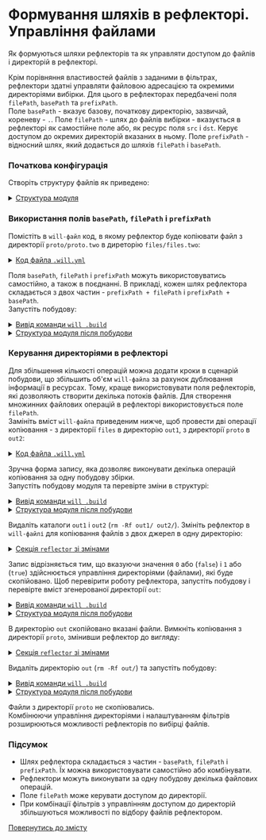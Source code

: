 # Формування шляхів в рефлекторі. Управління файлами

Як формуються шляхи рефлекторів та як управляти доступом до файлів і директорій в рефлекторі.

Крім порівняння властивостей файлів з заданими в фільтрах, рефлектори здатні управляти файловою адресацією та окремими директоріями вибірки. Для цього в рефлекторах передбачені поля `filePath`, `basePath` та `prefixPath`.  
Поле `basePath` - вказує базову, початкову директорію, зазвичай, кореневу - `.`. Поле `filePath` - шлях до файлів вибірки - вказується в рефлекторі як самостійне поле або, як ресурс поля `src` i `dst`. Керує доступом до окремих директорій вказаних в ньому. Поле `prefixPath` - відносний шлях, який додається до шляхів `filePath` і `basePath`.  

### Початкова конфігурація  
Створіть структуру файлів як приведено:  

<details>
  <summary><u>Структура модуля</u></summary>

```
fileControl
     ├── proto
     │     └── proto.two
     │            └── proto.js
     ├── files
     │     └── files.js
     └── .will.yml        

```

</details>

### Використання полів `basePath`, `filePath` i `prefixPath`  
Помістіть в `will-файл` код, в якому рефлектор буде копіювати файл з директорії `proto/proto.two` в диреторію `files/files.two`:  

<details>
  <summary><u>Код файла <code>.will.yml</code></u></summary>

```yaml
about :

  name : reflectorPaths
  description : "To use reflector path constructor"
  version : 0.0.1

reflector :

  reflect.copy :
    recursive : 2
    src :
      filePath : proto.two
      prefixPath : proto
    dst :
      basePath : .
      prefixPath : files/files.two

step :

  reflect.copy :
    inherit : predefined.reflect
    reflector : reflect.*

build :

  copy :
    criterion : 
      default : 1
    steps :
      - reflect.*
      
```

</details>

Поля `basePath`, `filePath` i `prefixPath` можуть використовуватись самостійно, а також в поєднанні. В прикладі, кожен шлях рефлектора складається з двох частин - `prefixPath + filePath` і `prefixPath + basePath`.    
Запустіть побудову:  

<details>
  <summary><u>Вивід команди <code>will .build</code></u></summary>

```
[user@user ~]$ will .build
...
 Building module::reflectorPaths / build::copy
   + reflect.copy reflected 2 files /path_to_file/ : files/files.two <- proto/proto.two in 0.807s
  Built module::reflectorPaths / build::copy in 0.889s

```

</details>
<details>
  <summary><u>Структура модуля після побудови</u></summary>

```
fileControl
     ├── proto
     │     └── proto.two
     │            └── proto.js
     ├── files
     │     ├── files.two
     │     │      └── proto.js
     │     └── files.js
     └── .will.yml       

```

</details> 

### Керування директоріями в рефлекторі  
Для збільшення кількості операцій можна додати кроки в сценарій побудови, що збільшить об'єм `will-файла` за рахунок дублювання інформації в ресурсах. Тому, краще використовувати поля рефлекторів, які дозволяють створити декілька потоків файлів. Для створення множинних файлових операцій в рефлекторі використовується поле `filePath`.  
Замініть вміст `will-файла` приведеним нижче, щоб провести дві операції копіювання - з директорії `files` в директорію `out1`, з директорії `proto` в `out2`:  

<details>
  <summary><u>Код файла <code>.will.yml</code></u></summary>

```yaml
about :

  name : reflectorPaths
  description : "To use reflector path constructor"
  version : 0.0.1

reflector :

  reflect.copy :
    filePath :
      files : out1
      proto : out2

step :

  reflect.copy :
    inherit : predefined.reflect
    reflector : reflect.*

build :

  copy :
    criterion : 
      default : 1
    steps :
      - reflect.*
      
```

</details>

Зручна форма запису, яка дозволяє виконувати декілька операцій копіювання за одну побудову збірки.  
Запустіть побудову модуля та перевірте зміни в структурі:  

<details>
  <summary><u>Вивід команди <code>will .build</code></u></summary>

```
[user@user ~]$ will .build
...
  Building module::reflectorPaths / build::copy
   + reflect.copy reflected 7 files /path_to_file/ : . <- . in 0.533s
  Built module::reflectorPaths / build::copy in 0.596s


```

</details>
<details>
  <summary><u>Структура модуля після побудови</u></summary>

```
fileControl
     ├── proto
     │     └── proto.two
     │            └── proto.js
     ├── files
     │     ├── files.two
     │     │      └── proto.js
     │     └── files.js
     ├── out1
     │     ├── files.two
     │     │      └── proto.js
     │     └── files.js
     ├── out2
     │     └── proto.two
     │            └── proto.js
     └── .will.yml       

```

</details>

Видаліть каталоги `out1` i `out2` (`rm -Rf out1/ out2/`). Змініть рефлектор в `will-файлі` для копіювання файлів з двох джерел в одну директорію:  

<details>
  <summary><u>Секція <code>reflector</code> зі змінами</u></summary>

```yaml
reflector :

  reflect.copy.:
    recursive: 2
    src:
      filePath:
        files/files.two : 1
        proto : 1
    dst:
      filePath: out

```

</details>

Запис відрізняється тим, що вказуючи значення `0` або (`false`) і `1` або (`true`) здійснюється управління директоріями (файлами), які буде скопійовано. Щоб перевірити роботу рефлектора, запустіть побудову і перевірте вміст згенерованої директорії `out`:  

<details>
  <summary><u>Вивід команди <code>will .build</code></u></summary>

```
[user@user ~]$ will .build
...
  Building module::reflectorPaths / build::copy
   + reflect.copy reflected 5 files /path_to_file/ : out <- . in 0.617s
   + reflect.copy. reflected 5 files /path_to_file/ : out <- . in 0.352s
  Built module::reflectorPaths / build::copy in 1.068s

```

</details>
<details>
  <summary><u>Структура модуля після побудови</u></summary>

```
fileControl
     ├── proto
     │     └── proto.two
     │            └── proto.js
     ├── files
     │     ├── files.two
     │     │      └── proto.js
     │     └── files.js
     ├── out
     │     ├── proto.two
     │     │      └── proto.js
     │     └── proto.js
     └── .will.yml       

```

</details>

В директорію `out` скопійовано вказані файли. Вимкніть копіювання з директорії `proto`, змінивши рефлектор до вигляду:  

<details>
  <summary><u>Секція <code>reflector</code> зі змінами</u></summary>

```yaml
reflector :

  reflect.copy.:
    recursive: 2
    src:
      filePath:
        files/files.two : 1
        proto : false
    dst:
      filePath: out

```

</details>

Видаліть директорію `out` (`rm -Rf out/`) та запустіть побудову:  

<details>
  <summary><u>Вивід команди <code>will .build</code></u></summary>

```
[user@user ~]$ will .build
...
  Building module::reflectorPaths / build::copy
   + reflect.copy reflected 2 files /path_to_file/ : out <- files/files.two in 0.400s
   + reflect.copy. reflected 2 files /path_to_file/ : out <- files/files.two in 0.330s
  Built module::reflectorPaths / build::copy in 0.832s

```

</details>
<details>
  <summary><u>Структура модуля після побудови</u></summary>

```
fileControl
     ├── proto
     │     └── proto.two
     │            └── proto.js
     ├── files
     │     ├── files.two
     │     │      └── proto.js
     │     └── files.js
     ├── out
     │     └── proto.js
     └── .will.yml       

```

</details>

Файли з директорії `proto` не скопіювались.  
Комбінюючи управління директоріями і налаштуванням фільтрів розширюються можливості рефлекторів по вибірці файлів.  

### Підсумок
- Шлях рефлектора складається з частин - `basePath`, `filePath` i `prefixPath`. Їх можна використовувати самостійно або комбінувати.  
- Рефлектори можуть виконувати за одну побудову декілька файлових операцій.  
- Поле `filePath` може керувати доступом до директорії. 
- При комбінації фільтрів з управлінням доступом до директорій збільшуються можливості по відбору файлів рефлектором.  

[Повернутись до змісту](../README.md#tutorials)
